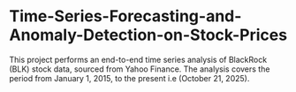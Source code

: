 # Time-Series-Forecasting-and-Anomaly-Detection-on-Stock-Prices
This project performs an end-to-end time series analysis of BlackRock (BLK) stock data, sourced from Yahoo Finance. The analysis covers the period from January 1, 2015, to the present i.e (October 21, 2025).

